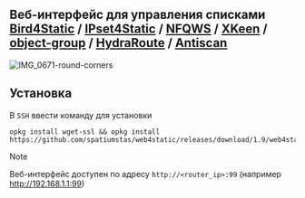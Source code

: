 ## Веб-интерфейс для управления списками [Bird4Static](https://github.com/DennoN-RUS/Bird4Static) / [IPset4Static](https://github.com/DennoN-RUS/IPset4Static) / [NFQWS](https://github.com/Anonym-tsk/nfqws-keenetic) / [XKeen](https://github.com/Skrill0/XKeen) / [object-group](https://support.keenetic.ru/eaeu/start/kn-1112/ru/12209-latest-preview-release.html#38763-keeneticos4-3-beta-1) / [HydraRoute](https://github.com/Ground-Zerro/HydraRoute) / [Antiscan](https://github.com/dimon27254/antiscan)

![IMG_0671-round-corners](https://github.com/user-attachments/assets/8b0e44b3-bf50-464f-b389-04a7e8f8f29c)

## Установка

В `SSH` ввести команду для установки
```shell
opkg install wget-ssl && opkg install https://github.com/spatiumstas/web4static/releases/download/1.9/web4static_1.9_keenetic.ipk
```

> [!NOTE]
> Веб-интерфейс доступен по адресу `http://<router_ip>:99` (например http://192.168.1.1:99)<br/>
